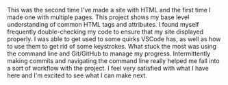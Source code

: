 This was the second time I've made a site with HTML and the first time I made one with multiple pages.
This project shows my base level understanding of common HTML tags and attributes. I found myself frequently double-checking my code to ensure that my site displayed properly. I was able to get used to some quirks VSCode has, as well as how to use them to get rid of some keystrokes. What stuck the most was using the command line and Git/GitHub to manage my progress. Intermittently making commits and navigating the command line really helped me fall into a sort of workflow with the project. I feel very satisfied with what I have here and I'm excited to see what I can make next.
